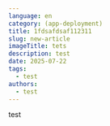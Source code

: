```yaml
---
language: en
category: (app-deployment)
title: 1fdsafdsaf112311
slug: new-article
imageTitle: tets
description: test
date: 2025-07-22
tags:
  - test
authors:
  - test
---
```

test
